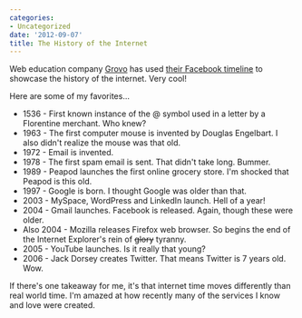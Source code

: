 ```yaml
---
categories:
- Uncategorized
date: '2012-09-07'
title: The History of the Internet
---
```


Web education company <a href="http://www.grovo.com/">Grovo</a> has used <a href="https://www.facebook.com/Grovo/info">their Facebook timeline</a> to showcase the history of the internet. Very cool!

Here are some of my favorites...

<ul>
<li>1536 - First known instance of the @ symbol used in a letter by a Florentine merchant. Who knew?</li>
<li>1963 - The first computer mouse is invented by Douglas Engelbart. I also didn't realize the mouse was that old.</li>
<li>1972 - Email is invented.</li>
<li>1978 - The first spam email is sent. That didn't take long. Bummer.</li>
<li>1989 - Peapod launches the first online grocery store. I'm shocked that Peapod is this old.</li>
<li>1997 - Google is born. I thought Google was older than that.</li>
<li>2003 - MySpace, WordPress and LinkedIn launch. Hell of a year!</li>
<li>2004 - Gmail launches. Facebook is released. Again, though these were older.</li>
<li>Also 2004 - Mozilla releases Firefox web browser. So begins the end of the Internet Explorer's rein of <del datetime="2012-08-30T13:38:31+00:00">glory</del> tyranny.</li>
<li>2005 - YouTube launches. Is it really that young?</li>
<li>2006 - Jack Dorsey creates Twitter. That means Twitter is 7 years old. Wow.</li>
</ul>

If there's one takeaway for me, it's that internet time moves differently than real world time. I'm amazed at how recently many of the services I know and love were created.